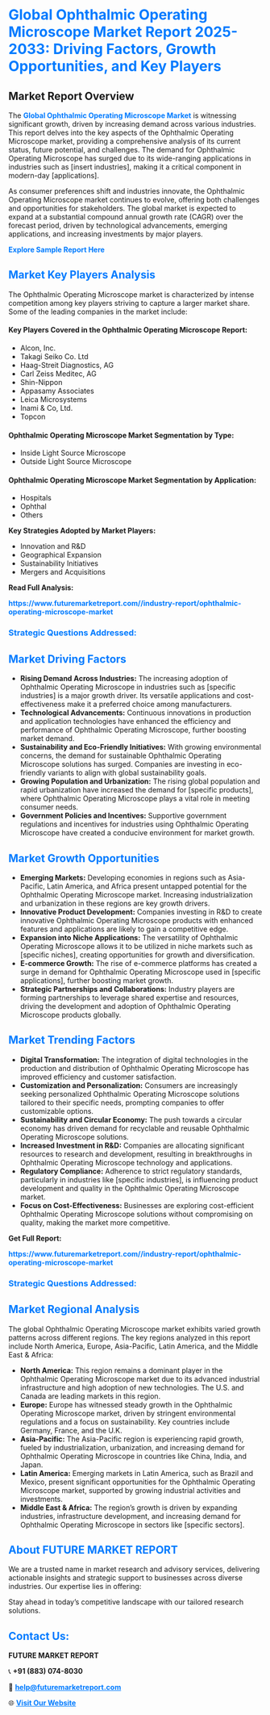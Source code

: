 <h1 style="color: #007BFF;">Global Ophthalmic Operating Microscope Market Report 2025-2033: Driving Factors, Growth Opportunities, and Key Players</h1>

<section id="overview">
<h2>Market Report Overview</h2>
<p>The <a href="https://www.futuremarketreport.com//industry-report/ophthalmic-operating-microscope-market" style="color: #007BFF; text-decoration: none;"><strong>Global Ophthalmic Operating Microscope Market</strong></a> is witnessing significant growth, driven by increasing demand across various industries. This report delves into the key aspects of the Ophthalmic Operating Microscope market, providing a comprehensive analysis of its current status, future potential, and challenges. The demand for Ophthalmic Operating Microscope has surged due to its wide-ranging applications in industries such as [insert industries], making it a critical component in modern-day [applications].</p>
<p>As consumer preferences shift and industries innovate, the Ophthalmic Operating Microscope market continues to evolve, offering both challenges and opportunities for stakeholders. The global market is expected to expand at a substantial compound annual growth rate (CAGR) over the forecast period, driven by technological advancements, emerging applications, and increasing investments by major players.</p>
</section>

<section id="overview">
<p><a href="https://www.futuremarketreport.com//request-sample/reportId=64734" style="color: #007BFF; text-decoration: none;"><strong>Explore Sample Report Here</strong></a></p>
</section>

<section id="key-players">
<h2 style="color: #007BFF;">Market Key Players Analysis</h2>
<p>The Ophthalmic Operating Microscope market is characterized by intense competition among key players striving to capture a larger market share. Some of the leading companies in the market include:</p>
<h4>Key Players Covered in the Ophthalmic Operating Microscope Report:</h4>
<ul><li>Alcon, Inc.</li><li>Takagi Seiko Co. Ltd</li><li>Haag-Streit Diagnostics, AG</li><li>Carl Zeiss Meditec, AG</li><li>Shin-Nippon</li><li>Appasamy Associates</li><li>Leica Microsystems</li><li>Inami &amp; Co, Ltd.</li><li>Topcon</li></ul>
<h4>Ophthalmic Operating Microscope Market Segmentation by Type:</h4>
<ul><li>Inside Light Source Microscope</li><li>Outside Light Source Microscope</li></ul>

<h4>Ophthalmic Operating Microscope Market Segmentation by Application:</h4>
<ul><li>Hospitals</li><li>Ophthal</li><li>Others</li></ul>
<p><strong>Key Strategies Adopted by Market Players:</strong></p>
<ul>
<li>Innovation and R&D</li>
<li>Geographical Expansion</li>
<li>Sustainability Initiatives</li>
<li>Mergers and Acquisitions</li>
</ul>
</section>

<section>
<p><strong>Read Full Analysis: </strong></p><a href="https://www.futuremarketreport.com//industry-report/ophthalmic-operating-microscope-market" style="color: #007BFF; text-decoration: none;"><strong>https://www.futuremarketreport.com//industry-report/ophthalmic-operating-microscope-market</strong></a>
<h3 style="color: #007BFF;">Strategic Questions Addressed:</h3>
</section>

<section id="driving-factors">
<h2 style="color: #007BFF;">Market Driving Factors</h2>
<ul>
<li><strong>Rising Demand Across Industries:</strong> The increasing adoption of Ophthalmic Operating Microscope in industries such as [specific industries] is a major growth driver. Its versatile applications and cost-effectiveness make it a preferred choice among manufacturers.</li>
<li><strong>Technological Advancements:</strong> Continuous innovations in production and application technologies have enhanced the efficiency and performance of Ophthalmic Operating Microscope, further boosting market demand.</li>
<li><strong>Sustainability and Eco-Friendly Initiatives:</strong> With growing environmental concerns, the demand for sustainable Ophthalmic Operating Microscope solutions has surged. Companies are investing in eco-friendly variants to align with global sustainability goals.</li>
<li><strong>Growing Population and Urbanization:</strong> The rising global population and rapid urbanization have increased the demand for [specific products], where Ophthalmic Operating Microscope plays a vital role in meeting consumer needs.</li>
<li><strong>Government Policies and Incentives:</strong> Supportive government regulations and incentives for industries using Ophthalmic Operating Microscope have created a conducive environment for market growth.</li>
</ul>
</section>

<section id="growth-opportunities">
<h2 style="color: #007BFF;">Market Growth Opportunities</h2>
<ul>
<li><strong>Emerging Markets:</strong> Developing economies in regions such as Asia-Pacific, Latin America, and Africa present untapped potential for the Ophthalmic Operating Microscope market. Increasing industrialization and urbanization in these regions are key growth drivers.</li>
<li><strong>Innovative Product Development:</strong> Companies investing in R&D to create innovative Ophthalmic Operating Microscope products with enhanced features and applications are likely to gain a competitive edge.</li>
<li><strong>Expansion into Niche Applications:</strong> The versatility of Ophthalmic Operating Microscope allows it to be utilized in niche markets such as [specific niches], creating opportunities for growth and diversification.</li>
<li><strong>E-commerce Growth:</strong> The rise of e-commerce platforms has created a surge in demand for Ophthalmic Operating Microscope used in [specific applications], further boosting market growth.</li>
<li><strong>Strategic Partnerships and Collaborations:</strong> Industry players are forming partnerships to leverage shared expertise and resources, driving the development and adoption of Ophthalmic Operating Microscope products globally.</li>
</ul>
</section>

<section id="trending-factors">
<h2 style="color: #007BFF;">Market Trending Factors</h2>
<ul>
<li><strong>Digital Transformation:</strong> The integration of digital technologies in the production and distribution of Ophthalmic Operating Microscope has improved efficiency and customer satisfaction.</li>
<li><strong>Customization and Personalization:</strong> Consumers are increasingly seeking personalized Ophthalmic Operating Microscope solutions tailored to their specific needs, prompting companies to offer customizable options.</li>
<li><strong>Sustainability and Circular Economy:</strong> The push towards a circular economy has driven demand for recyclable and reusable Ophthalmic Operating Microscope solutions.</li>
<li><strong>Increased Investment in R&D:</strong> Companies are allocating significant resources to research and development, resulting in breakthroughs in Ophthalmic Operating Microscope technology and applications.</li>
<li><strong>Regulatory Compliance:</strong> Adherence to strict regulatory standards, particularly in industries like [specific industries], is influencing product development and quality in the Ophthalmic Operating Microscope market.</li>
<li><strong>Focus on Cost-Effectiveness:</strong> Businesses are exploring cost-efficient Ophthalmic Operating Microscope solutions without compromising on quality, making the market more competitive.</li>
</ul>
</section>

<section>
<p><strong>Get Full Report: </strong></p><a href="https://www.futuremarketreport.com//industry-report/ophthalmic-operating-microscope-market" style="color: #007BFF; text-decoration: none;"><strong>https://www.futuremarketreport.com//industry-report/ophthalmic-operating-microscope-market</strong></a>
<h3 style="color: #007BFF;">Strategic Questions Addressed:</h3>
</section>


<section id="regional-analysis">
<h2 style="color: #007BFF;">Market Regional Analysis</h2>
<p>The global Ophthalmic Operating Microscope market exhibits varied growth patterns across different regions. The key regions analyzed in this report include North America, Europe, Asia-Pacific, Latin America, and the Middle East & Africa:</p>
<ul>
<li><strong>North America:</strong> This region remains a dominant player in the Ophthalmic Operating Microscope market due to its advanced industrial infrastructure and high adoption of new technologies. The U.S. and Canada are leading markets in this region.</li>
<li><strong>Europe:</strong> Europe has witnessed steady growth in the Ophthalmic Operating Microscope market, driven by stringent environmental regulations and a focus on sustainability. Key countries include Germany, France, and the U.K.</li>
<li><strong>Asia-Pacific:</strong> The Asia-Pacific region is experiencing rapid growth, fueled by industrialization, urbanization, and increasing demand for Ophthalmic Operating Microscope in countries like China, India, and Japan.</li>
<li><strong>Latin America:</strong> Emerging markets in Latin America, such as Brazil and Mexico, present significant opportunities for the Ophthalmic Operating Microscope market, supported by growing industrial activities and investments.</li>
<li><strong>Middle East & Africa:</strong> The region’s growth is driven by expanding industries, infrastructure development, and increasing demand for Ophthalmic Operating Microscope in sectors like [specific sectors].</li>
</ul>
</section>

<footer>
<h2 style="color: #007BFF;">About FUTURE MARKET REPORT</h2>
<p>We are a trusted name in market research and advisory services, delivering actionable insights and strategic support to businesses across diverse industries. Our expertise lies in offering:</p>

<p>Stay ahead in today’s competitive landscape with our tailored research solutions.</p>

<h2 style="color: #007BFF;">Contact Us:</h2>
<p><strong>FUTURE MARKET REPORT</strong></p>
<p>📞 <strong>+91 (883) 074-8030</strong></p>
<p>📧 <strong><a href="mailto:help@futuremarketreport.com" style="color: #007BFF;">help@futuremarketreport.com</a></strong></p>
<p>🌐 <strong><a href="https://www.futuremarketreport.com/" style="color: #007BFF;">Visit Our Website</a></strong></p>
</footer>